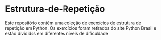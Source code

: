 # Estrutura-de-Repetição
Este repositório contém uma coleção de exercícios de estrutura de repetição em Python. Os exercícios foram retirados do site Python Brasil e estão divididos em diferentes níveis de dificuldade
